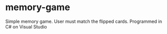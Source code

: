 # memory-game
Simple memory game. User must match the flipped cards. Programmed in C# on Visual Studio
